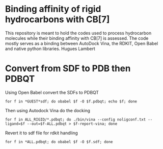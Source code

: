 # Binding affinity of rigid hydrocarbons with CB[7]

This repository is meant to hold the codes used to process hydrocarbon molecules while their binding affinity with CB[7] is assessed.
The code mostly serves as a binding between AutoDock Vina, the RDKIT, Open Babel and native python libraries. 
Hugues Lambert

# Convert from SDF to PDB then PDBQT
Using Open Babel convert the SDFs to PDBQT

```for f in *GUEST*sdf; do obabel $f -O $f.pdbqt; echo $f; done```


Then using Autodock Vina do the docking 

```for f in ALL_RIGID/*.pdbqt; do ./bin/vina --config noligconf.txt --ligand=$f --out=$f-ALL.pdbqt > $f-report-vina; done```


Revert it to sdf file for rdkit handling

```for f in *ALL.pdbqt; do obabel $f -O $f.sdf; done```